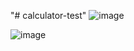 "# calculator-test" 
![image](https://github.com/user-attachments/assets/0d023ec0-e58e-4287-adea-4334efa10718)

![image](https://github.com/user-attachments/assets/21b6e43b-e2a8-4cf9-9b0a-785b391e3627)
